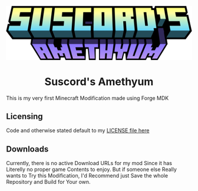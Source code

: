<div align="center">
  <img width = "512" src="src/main/resources/firstmod_title.png"  alt="Mod title"/>
  <h1>Suscord's Amethyum</h1>
</div>

<p>This is my very first Minecraft Modification made using Forge MDK</p>

<h2>Licensing</h2>

Code and otherwise stated default to my [LICENSE file here](LICENSE)

<h2>Downloads</h2>

Currently, there is no active Download URLs for my mod Since it has Literelly no proper game Contents to enjoy. But if someone else Really wants to Try this Modification, I'd Recommend just Save the whole Repository and Build for Your own.
